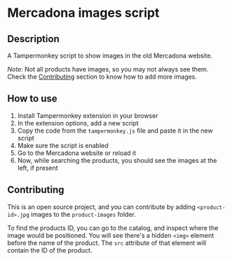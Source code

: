 # Mercadona images script

## Description

A Tampermonkey script to show images in the old Mercadona website.

_Note_: Not all products have images, so you may not always see them. Check the [Contributing](#contributing) section to know how to add more images.

## How to use

1. Install Tampermonkey extension in your browser
2. In the extension options, add a new script
3. Copy the code from the `tampermonkey.js` file and paste it in the new script
4. Make sure the script is enabled
5. Go to the Mercadona website or reload it
6. Now, while searching the products, you should see the images at the left, if present

## Contributing

This is an open source project, and you can contribute by adding `<product-id>.jpg` images to the `product-images` folder.

To find the products ID, you can go to the catalog, and inspect where the image would be positioned.
You will see there's a hidden `<img>` element before the name of the product.
The `src` attribute of that element will contain the ID of the product.
